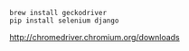 ```shell
brew install geckodriver
pip install selenium django
```

<http://chromedriver.chromium.org/downloads>
